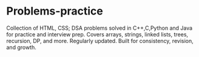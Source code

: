 # Problems-practice
Collection of HTML, CSS; DSA problems solved in C++,C,Python and Java for practice and interview prep. Covers arrays, strings, linked lists, trees, recursion, DP, and more. Regularly updated. Built for consistency, revision, and growth.
